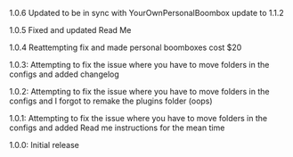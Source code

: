 1.0.6 Updated to be in sync with YourOwnPersonalBoombox update to 1.1.2

1.0.5 Fixed and updated Read Me

1.0.4 Reattempting fix and made personal boomboxes cost $20

1.0.3: Attempting to fix the issue where you have to move folders in the configs and added changelog

1.0.2: Attempting to fix the issue where you have to move folders in the configs and I forgot to remake the plugins folder (oops)

1.0.1: Attempting to fix the issue where you have to move folders in the configs and added Read me instructions for the mean time

1.0.0: Initial release
